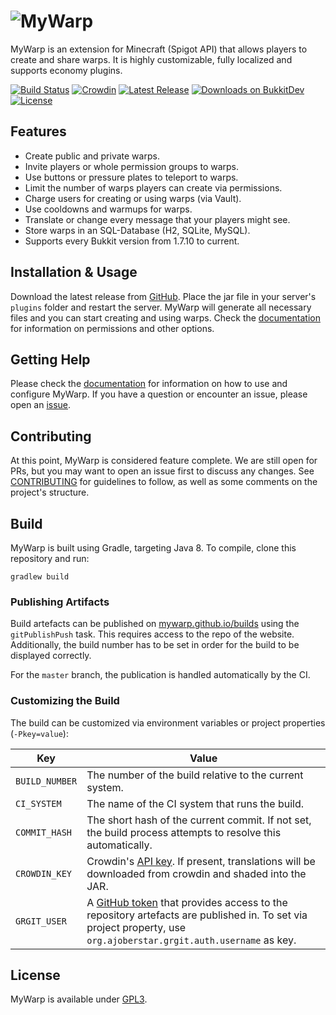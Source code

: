 <h1><picture>
  <source media="(prefers-color-scheme: dark)" srcset="https://raw.githubusercontent.com/wiki/MyWarp/MyWarp/images/logo_darkmode.png">
  <img alt="MyWarp" src="https://raw.githubusercontent.com/wiki/MyWarp/MyWarp/images/logo_default.png">
</picture></h1>

MyWarp is an extension for Minecraft (Spigot API) that allows players to create and share warps. It is highly
customizable,
fully localized and supports economy plugins.

[![Build Status](https://img.shields.io/github/workflow/status/MyWarp/MyWarp/build)](https://github.com/MyWarp/MyWarp/actions)
[![Crowdin](https://d322cqt584bo4o.cloudfront.net/mywarp/localized.svg)](https://crowdin.com/project/mywarp)
[![Latest Release](https://img.shields.io/github/v/release/MyWarp/MyWarp)](https://github.com/MyWarp/MyWarp/releases)
[![Downloads on BukkitDev](https://img.shields.io/badge/dynamic/json?label=downloads&query=downloads.total&url=https%3A%2F%2Fapi.cfwidget.com%2F33546)](https://dev.bukkit.org/projects/mywarp)
[![License](https://img.shields.io/github/license/MyWarp/MyWarp)](LICENSE.txt)

## Features

* Create public and private warps.
* Invite players or whole permission groups to warps.
* Use buttons or pressure plates to teleport to warps.
* Limit the number of warps players can create via permissions.
* Charge users for creating or using warps (via Vault).
* Use cooldowns and warmups for warps.
* Translate or change every message that your players might see.
* Store warps in an SQL-Database (H2, SQLite, MySQL).
* Supports every Bukkit version from 1.7.10 to current.

## Installation & Usage

Download the latest release from [GitHub](https://github.com/MyWarp/MyWarp/releases). Place the jar file in your
server's `plugins` folder and restart the server. MyWarp will generate all necessary files and you can start creating
and using warps. Check the [documentation](https://github.com/MyWarp/MyWarp/wiki) for information on permissions and
other options.

## Getting Help

Please check the [documentation](https://github.com/MyWarp/MyWarp/wiki) for information on how to use and configure
MyWarp. If you have a question or encounter an issue, please open an [issue](https://github.com/MyWarp/MyWarp/issues).

## Contributing

At this point, MyWarp is considered feature complete. We are still open for PRs, but you may want to open an issue
first to discuss any changes. See [CONTRIBUTING](CONTRIBUTING.md) for guidelines to follow, as well as some
comments on the project's structure.

## Build

MyWarp is built using Gradle, targeting Java 8. To compile, clone this repository and run:

    gradlew build

### Publishing Artifacts

Build artefacts can be published on [mywarp.github.io/builds](https://mywarp.github.io/builds/) using the
`gitPublishPush` task. This requires access to the repo of the website. Additionally, the build number has to be set in
order for the build to be displayed correctly.

For the `master` branch, the publication is handled automatically by the CI.

### Customizing the Build

The build can be customized via environment variables or project properties (`-Pkey=value`):

|Key|Value|
|---|-----|
|`BUILD_NUMBER`|The number of the build relative to the current system.|
|`CI_SYSTEM`|The name of the CI system that runs the build.|
|`COMMIT_HASH`|The short hash of the current commit. If not set, the build process attempts to resolve this automatically.|
|`CROWDIN_KEY`|Crowdin's [API key](https://support.crowdin.com/api/api-integration-setup/). If present, translations will be downloaded from crowdin and shaded into the JAR.|
|`GRGIT_USER`|A [GitHub token](https://help.github.com/en/articles/creating-a-personal-access-token-for-the-command-line#creating-a-token) that provides access to the repository artefacts are published in. To set via project property, use `org.ajoberstar.grgit.auth.username` as key.|

## License

MyWarp is available under [GPL3](LICENSE.txt).
